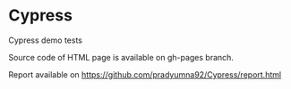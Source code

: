 # Cypress
Cypress demo tests


Source code of HTML page is available on gh-pages branch.


Report available on
https://github.com/pradyumna92/Cypress/report.html
